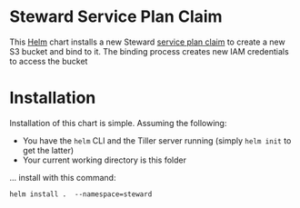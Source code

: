 # Steward Service Plan Claim

This [Helm](https://github.com/kubernetes/helm) chart installs a new Steward [service plan claim](https://github.com/deis/steward/blob/master/doc/DATA_STRUCTURES.md#serviceplanclaim) to create a new S3 bucket and bind to it. The binding process creates new IAM credentials to access the bucket

# Installation

Installation of this chart is simple. Assuming the following:

- You have the `helm` CLI and the Tiller server running (simply `helm init` to get the latter)
- Your current working directory is this folder

... install with this command:

```console
helm install .  --namespace=steward
```
